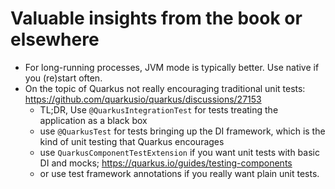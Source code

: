 # Valuable insights from the book or elsewhere

- For long-running processes, JVM mode is typically better. Use native if you (re)start often.
- On the topic of Quarkus not really encouraging traditional unit tests: https://github.com/quarkusio/quarkus/discussions/27153 
  - TL;DR, Use `@QuarkusIntegrationTest` for tests treating the application as a black box
  - use `@QuarkusTest` for tests bringing up the DI framework, which is the kind of unit testing that Quarkus encourages
  - use `QuarkusComponentTestExtension` if you want unit tests with basic DI and mocks; https://quarkus.io/guides/testing-components
  - or use test framework annotations if you really want plain unit tests.

